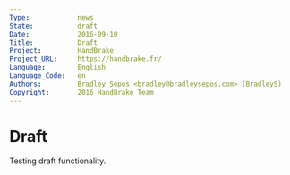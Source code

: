 ```yaml
---
Type:            news
State:           draft
Date:            2016-09-10
Title:           Draft
Project:         HandBrake
Project_URL:     https://handbrake.fr/
Language:        English
Language_Code:   en
Authors:         Bradley Sepos <bradley@bradleysepos.com> (BradleyS)
Copyright:       2016 HandBrake Team
---
```


Draft
=====

Testing draft functionality.
